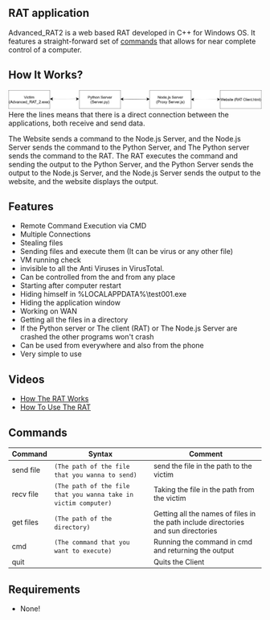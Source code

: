 ## RAT application

Advanced_RAT2 is a web based RAT developed in C++ for Windows OS.
It features a straight-forward set of [commands](#commands) that allows for near complete control of a computer.

How It Works?
---

![Advanced_RAT2](application.png)
Here the lines means that there is a direct connection between the applications, both receive and send data.

The Website sends a command to the Node.js Server, and the Node.js Server sends the command to the Python Server, and The Python server sends the command to the RAT.
The RAT executes the command and sending the output to the Python Server, and the Python Server sends the output to the Node.js Server, and the Node.js Server sends
the output to the website, and the website displays the output.

Features
---
* Remote Command Execution via CMD
* Multiple Connections
* Stealing files
* Sending files and execute them (It can be virus or any other file)
* VM running check
* invisible to all the Anti Viruses in VirusTotal.
* Can be controlled from the and from any place
* Starting after computer restart
* Hiding himself in %LOCALAPPDATA%\test001.exe
* Hiding the application window
* Working on WAN
* Getting all the files in a directory
* If the Python server or The client (RAT) or The Node.js Server are crashed the other programs won't crash
* Can be used from everywhere and also from the phone
* Very simple to use


Videos
---
* [How The RAT Works](https://drive.google.com/file/d/1atuBa7pXZaMFUW8mPeOVh4UAPXo-VG2u/view)
* [How To Use The RAT](https://drive.google.com/file/d/1cnPOTTZ8qOMUUF_lvuJgyT-zr9FD_8p4/view)


Commands
---
|Command|Syntax|Comment|
|-------|------|---------|
|send file|`(The path of the file that you wanna to send)`|send the file in the path to the victim|
|recv file| `(The path of the file that you wanna take in victim computer)`|Taking the file in the path from the victim|
|get files| `(The path of the directory)`|Getting all the names of files in the path include directories and sun directories|
|cmd| `(The command that you want to execute)`|Running the command in cmd and returning the output|
|quit| |Quits the Client|


Requirements
---
* None!


 
